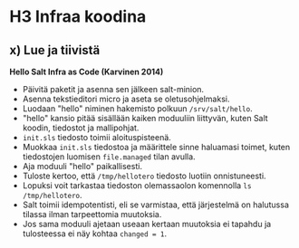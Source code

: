 # H3 Infraa koodina
## x) Lue ja tiivistä
**Hello Salt Infra as Code (Karvinen 2014)**
* Päivitä paketit ja asenna sen jälkeen salt-minion.
* Asenna tekstieditori micro ja aseta se oletusohjelmaksi.
* Luodaan "hello" niminen hakemisto polkuun `/srv/salt/hello`.
* "hello" kansio pitää sisällään kaiken moduuliin liittyvän, kuten Salt koodin, tiedostot ja mallipohjat.
* `init.sls` tiedosto toimii aloituspisteenä.
* Muokkaa `init.sls` tiedostoa ja määrittele sinne haluamasi toimet, kuten tiedostojen luomisen `file.managed` tilan avulla.
* Aja moduuli "hello" paikallisesti.
* Tuloste kertoo, että `/tmp/hellotero` tiedosto luotiin onnistuneesti.
* Lopuksi voit tarkastaa tiedoston olemassaolon komennolla `ls /tmp/hellotero`.
* Salt toimii idempotentisti, eli se varmistaa, että järjestelmä on halutussa tilassa ilman tarpeettomia muutoksia.
* Jos sama moduuli ajetaan useaan kertaan muutoksia ei tapahdu ja tulosteessa ei näy kohtaa `changed = 1`.
